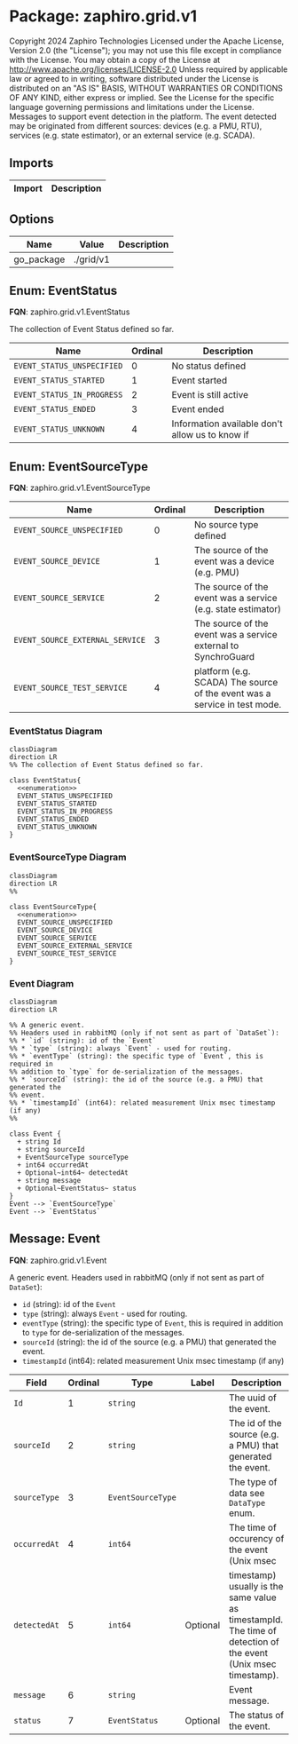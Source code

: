 # Package: zaphiro.grid.v1

Copyright 2024 Zaphiro Technologies Licensed under the Apache License, Version 2.0 (the "License"); you may not use this file except in compliance with the License. You may obtain a copy of the License at http://www.apache.org/licenses/LICENSE-2.0 Unless required by applicable law or agreed to in writing, software distributed under the License is distributed on an "AS IS" BASIS, WITHOUT WARRANTIES OR CONDITIONS OF ANY KIND, either express or implied. See the License for the specific language governing permissions and limitations under the License. <!-- markdownlint-disable -->
Messages to support event detection in the platform.
The event detected may be originated from different sources: devices (e.g. a
PMU, RTU), services (e.g. state estimator), or an external service (e.g. SCADA).



## Imports

| Import | Description |
|--------|-------------|



## Options

| Name       | Value     | Description |
|------------|-----------|-------------|
| go_package | ./grid/v1 |             |



## Enum: EventStatus

**FQN**: zaphiro.grid.v1.EventStatus

The collection of Event Status defined so far.


| Name                       | Ordinal | Description                                      |
|----------------------------|---------|--------------------------------------------------|
| `EVENT_STATUS_UNSPECIFIED` | 0       | No status defined                                |
| `EVENT_STATUS_STARTED`     | 1       | Event started                                    |
| `EVENT_STATUS_IN_PROGRESS` | 2       | Event is still active                            |
| `EVENT_STATUS_ENDED`       | 3       | Event ended                                      |
| `EVENT_STATUS_UNKNOWN`     | 4       | Information available don't allow us to know if  |


## Enum: EventSourceType

**FQN**: zaphiro.grid.v1.EventSourceType




| Name                            | Ordinal | Description                                                                |
|---------------------------------|---------|----------------------------------------------------------------------------|
| `EVENT_SOURCE_UNSPECIFIED`      | 0       | No source type defined                                                     |
| `EVENT_SOURCE_DEVICE`           | 1       | The source of the event was a device (e.g. PMU)                            |
| `EVENT_SOURCE_SERVICE`          | 2       | The source of the event was a service (e.g. state estimator)               |
| `EVENT_SOURCE_EXTERNAL_SERVICE` | 3       | The source of the event was a service external to SynchroGuard             |
| `EVENT_SOURCE_TEST_SERVICE`     | 4       | platform (e.g. SCADA) The source of the event was a service in test mode.  |



### EventStatus Diagram

```mermaid
classDiagram
direction LR
%% The collection of Event Status defined so far.

class EventStatus{
  <<enumeration>>
  EVENT_STATUS_UNSPECIFIED
  EVENT_STATUS_STARTED
  EVENT_STATUS_IN_PROGRESS
  EVENT_STATUS_ENDED
  EVENT_STATUS_UNKNOWN
}
```
### EventSourceType Diagram

```mermaid
classDiagram
direction LR
%% 

class EventSourceType{
  <<enumeration>>
  EVENT_SOURCE_UNSPECIFIED
  EVENT_SOURCE_DEVICE
  EVENT_SOURCE_SERVICE
  EVENT_SOURCE_EXTERNAL_SERVICE
  EVENT_SOURCE_TEST_SERVICE
}
```
### Event Diagram

```mermaid
classDiagram
direction LR

%% A generic event.
%% Headers used in rabbitMQ (only if not sent as part of `DataSet`):
%% * `id` (string): id of the `Event`
%% * `type` (string): always `Event` - used for routing.
%% * `eventType` (string): the specific type of `Event`, this is required in
%% addition to `type` for de-serialization of the messages.
%% * `sourceId` (string): the id of the source (e.g. a PMU) that generated the
%% event.
%% * `timestampId` (int64): related measurement Unix msec timestamp (if any)
%% 

class Event {
  + string Id
  + string sourceId
  + EventSourceType sourceType
  + int64 occurredAt
  + Optional~int64~ detectedAt
  + string message
  + Optional~EventStatus~ status
}
Event --> `EventSourceType`
Event --> `EventStatus`

```

## Message: Event

**FQN**: zaphiro.grid.v1.Event

A generic event.
Headers used in rabbitMQ (only if not sent as part of `DataSet`):
* `id` (string): id of the `Event`
* `type` (string): always `Event` - used for routing.
* `eventType` (string): the specific type of `Event`, this is required in
addition to `type` for de-serialization of the messages.
* `sourceId` (string): the id of the source (e.g. a PMU) that generated the
event.
* `timestampId` (int64): related measurement Unix msec timestamp (if any)



| Field        | Ordinal | Type              | Label    | Description                                                                                                     |
|--------------|---------|-------------------|----------|-----------------------------------------------------------------------------------------------------------------|
| `Id`         | 1       | `string`          |          | The uuid of the event.                                                                                          |
| `sourceId`   | 2       | `string`          |          | The id of the source (e.g. a PMU) that generated the event.                                                     |
| `sourceType` | 3       | `EventSourceType` |          | The type of data see `DataType` enum.                                                                           |
| `occurredAt` | 4       | `int64`           |          | The time of occurency of the event (Unix msec                                                                   |
| `detectedAt` | 5       | `int64`           | Optional | timestamp) usually is the same value as timestampId. The time of detection of the event (Unix msec timestamp).  |
| `message`    | 6       | `string`          |          | Event message.                                                                                                  |
| `status`     | 7       | `EventStatus`     | Optional | The status of the event.                                                                                        |






<!-- Created by: Proto Diagram Tool -->
<!-- https://github.com/GoogleCloudPlatform/proto-gen-md-diagrams -->
